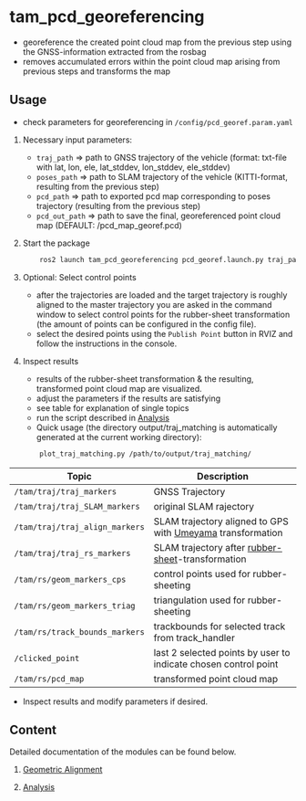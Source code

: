 # tam_pcd_georeferencing

* georeference the created point cloud map from the previous step using the GNSS-information extracted from the rosbag
* removes accumulated errors within the point cloud map arising from previous steps and transforms the map

## Usage

* check parameters for georeferencing in `/config/pcd_georef.param.yaml`

1. Necessary input parameters:
   - `traj_path` => path to GNSS trajectory of the vehicle (format: txt-file with lat, lon, ele, lat_stddev, lon_stddev, ele_stddev)
   - `poses_path` => path to SLAM trajectory of the vehicle (KITTI-format, resulting from the previous step)
   - `pcd_path` => path to exported pcd map corresponding to poses trajectory (resulting from the previous step)
   - `pcd_out_path` => path to save the final, georeferenced point cloud map (DEFAULT: /pcd_map_georef.pcd)

2. Start the package
   ```bash
       ros2 launch tam_pcd_georeferencing pcd_georef.launch.py traj_path:=<path-to-GPS-trajectory> poses_path:=<path-to-SLAM-trajectory>  pcd_path:=<path-to-pcd-map> pcd_out_path:=<path-to-save-pcd-map>
   ```

3. Optional: Select control points
   - after the trajectories are loaded and the target trajectory is roughly aligned to the master trajectory you are asked in the command window to select control points for the rubber-sheet transformation (the amount of points can be configured in the config file).
   - select the desired points using the `Publish Point` button in RVIZ and follow the instructions in the console.

4. Inspect results
   - results of the rubber-sheet transformation & the resulting, transformed point cloud map are visualized.
   - adjust the parameters if the results are satisfying
   - see table for explanation of single topics
   - run the script described in [Analysis](doc/analysis.md)
   - Quick usage (the directory output/traj_matching is automatically generated at the current working directory):
   ```bash
       plot_traj_matching.py /path/to/output/traj_matching/
   ```

| Topic | Description |
| ----------- | ----------- |
| `/tam/traj/traj_markers` | GNSS Trajectory |
| `/tam/traj/traj_SLAM_markers` | original SLAM rajectory |
| `/tam/traj/traj_align_markers` | SLAM trajectory aligned to GPS with [Umeyama](https://web.stanford.edu/class/cs273/refs/umeyama.pdf) transformation |
| `/tam/traj/traj_rs_markers` | SLAM trajectory after [rubber-sheet](https://www.tandfonline.com/doi/abs/10.1559/152304085783915135)-transformation |
| `/tam/rs/geom_markers_cps` | control points used for rubber-sheeting |
| `/tam/rs/geom_markers_triag` | triangulation used for rubber-sheeting |
| `/tam/rs/track_bounds_markers` | trackbounds for selected track from track_handler |
| `/clicked_point` | last 2 selected points by user to indicate chosen control point |
| `/tam/rs/pcd_map` | transformed point cloud map |

   - Inspect results and modify parameters if desired.

## Content

Detailed documentation of the modules can be found below.

1. [Geometric Alignment](doc/alignment.md)

2. [Analysis](doc/analysis.md)
